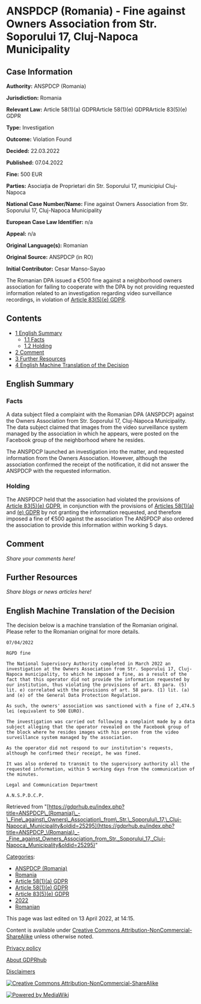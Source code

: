 # ANSPDCP (Romania) - Fine against Owners Association from Str. Soporului 17, Cluj-Napoca Municipality

## Case Information

**Authority:** ANSPDCP (Romania)

**Jurisdiction:** Romania

**Relevant Law:** Article 58(1)(a) GDPRArticle 58(1)(e) GDPRArticle 83(5)(e) GDPR

**Type:** Investigation

**Outcome:** Violation Found

**Decided:** 22.03.2022

**Published:** 07.04.2022

**Fine:** 500 EUR

**Parties:** Asociația de Proprietari din Str. Soporului 17, municipiul Cluj-Napoca

**National Case Number/Name:** Fine against Owners Association from Str. Soporului 17, Cluj-Napoca Municipality

**European Case Law Identifier:** n/a

**Appeal:** n/a

**Original Language(s):** Romanian

**Original Source:** ANSPDCP (in RO)

**Initial Contributor:** Cesar Manso-Sayao

The Romanian DPA issued a €500 fine against a neighborhood owners association for failing to cooperate with the DPA by not providing requested information related to an investigation regarding video surveillance recordings, in violation of [Article 83(5)(e) GDPR](/index.php?title=Article_83_GDPR#5e "Article 83 GDPR").

## Contents

*   [1 English Summary](#English_Summary)
    *   [1.1 Facts](#Facts)
    *   [1.2 Holding](#Holding)
*   [2 Comment](#Comment)
*   [3 Further Resources](#Further_Resources)
*   [4 English Machine Translation of the Decision](#English_Machine_Translation_of_the_Decision)

## English Summary

### Facts

A data subject filed a complaint with the Romanian DPA (ANSPDCP) against the Owners Association from Str. Soporului 17, Cluj-Napoca Municipality. The data subject claimed that images from the video surveillance system managed by the association in which he appears, were posted on the Facebook group of the neighborhood where he resides.

The ANSPDCP launched an investigation into the matter, and requested information from the Owners Association. However, although the association confirmed the receipt of the notification, it did not answer the ANSPDCP with the requested information.

### Holding

The ANSPDCP held that the association had violated the provisions of [Article 83(5)(e) GDPR](/index.php?title=Article_83_GDPR#5e "Article 83 GDPR"), in conjunction with the provisions of [Articles 58(1)(a)](/index.php?title=Article_58_GDPR#1a "Article 58 GDPR") and [(e) GDPR](/index.php?title=Article_58_GDPR#1e "Article 58 GDPR") by not granting the information requested, and therefore imposed a fine of €500 against the association The ANSPDCP also ordered the association to provide this information within working 5 days.

## Comment

_Share your comments here!_

## Further Resources

_Share blogs or news articles here!_

## English Machine Translation of the Decision

The decision below is a machine translation of the Romanian original. Please refer to the Romanian original for more details.

```
07/04/2022

RGPD fine

The National Supervisory Authority completed in March 2022 an investigation at the Owners Association from Str. Soporului 17, Cluj-Napoca municipality, to which he imposed a fine, as a result of the fact that this operator did not provide the information requested by our institution, thus violating the provisions of art. 83 para. (5) lit. e) correlated with the provisions of art. 58 para. (1) lit. (a) and (e) of the General Data Protection Regulation.

As such, the owners' association was sanctioned with a fine of 2,474.5 lei (equivalent to 500 EURO).

The investigation was carried out following a complaint made by a data subject alleging that the operator revealed on the Facebook group of the block where he resides images with his person from the video surveillance system managed by the association.

As the operator did not respond to our institution's requests, although he confirmed their receipt, he was fined.

It was also ordered to transmit to the supervisory authority all the requested information, within 5 working days from the communication of the minutes.

Legal and Communication Department

A.N.S.P.D.C.P.

```

Retrieved from "[https://gdprhub.eu/index.php?title=ANSPDCP\_(Romania)\_-\_Fine\_against\_Owners\_Association\_from\_Str.\_Soporului\_17,\_Cluj-Napoca\_Municipality&oldid=25295](https://gdprhub.eu/index.php?title=ANSPDCP_\(Romania\)_-_Fine_against_Owners_Association_from_Str._Soporului_17,_Cluj-Napoca_Municipality&oldid=25295)"

[Categories](/index.php?title=Special:Categories "Special:Categories"):

*   [ANSPDCP (Romania)](/index.php?title=Category:ANSPDCP_\(Romania\) "Category:ANSPDCP (Romania)")
*   [Romania](/index.php?title=Category:Romania "Category:Romania")
*   [Article 58(1)(a) GDPR](/index.php?title=Category:Article_58\(1\)\(a\)_GDPR "Category:Article 58(1)(a) GDPR")
*   [Article 58(1)(e) GDPR](/index.php?title=Category:Article_58\(1\)\(e\)_GDPR "Category:Article 58(1)(e) GDPR")
*   [Article 83(5)(e) GDPR](/index.php?title=Category:Article_83\(5\)\(e\)_GDPR "Category:Article 83(5)(e) GDPR")
*   [2022](/index.php?title=Category:2022 "Category:2022")
*   [Romanian](/index.php?title=Category:Romanian "Category:Romanian")

This page was last edited on 13 April 2022, at 14:15.

Content is available under [Creative Commons Attribution-NonCommercial-ShareAlike](https://creativecommons.org/licenses/by-nc-sa/4.0/) unless otherwise noted.

[Privacy policy](/index.php?title=GDPRhub:Privacy_policy)

[About GDPRhub](/index.php?title=GDPRhub:About)

[Disclaimers](/index.php?title=GDPRhub:General_disclaimer)

[![Creative Commons Attribution-NonCommercial-ShareAlike](/resources/assets/licenses/cc-by-nc-sa.png)](https://creativecommons.org/licenses/by-nc-sa/4.0/)

[![Powered by MediaWiki](/resources/assets/poweredby_mediawiki_88x31.png)](https://www.mediawiki.org/)
